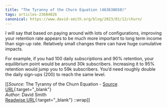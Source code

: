 ```yaml
---
title: "The Tyranny of the Churn Equation (463638658)"
tags: articles-23684826
canonical: https://www.david-smith.org/blog/2023/01/12/churn/
---
```


I will say that based on paying around with lots of configurations, improving your retention rate appears to be much more important to long term income than sign-up rate. Relatively small changes there can have huge cumulative impacts.

For example, if you had 100 daily subscriptions and 90% retention, your equilibrium point would be around 30k subscribers. Increasing it to 95% retention would jump you to 59k subscribers. You’d need roughly double the daily sign-ups (200) to reach the same level.


[[_Source_: The Tyranny of the Churn Equation - [Source URL](https://www.david-smith.org/blog/2023/01/12/churn/){:target="_blank"}<br>
_Author_: David Smith<br>
[Readwise URL](https://readwise.io/open/463638658){:target="_blank"}
::wrap]]